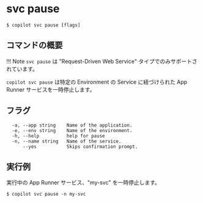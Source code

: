 # svc pause
```console
$ copilot svc pause [flags]
```

## コマンドの概要

!!! Note
  `svc pause` は "Request-Driven Web Service" タイプでのみサポートされています。

`copilot svc pause` は特定の Environment の Service に紐づけられた App Runner サービスを一時停止します。

## フラグ

```
  -a, --app string    Name of the application.
  -e, --env string    Name of the environment.
  -h, --help          help for pause
  -n, --name string   Name of the service.
      --yes           Skips confirmation prompt.
```

## 実行例

実行中の App Runner サービス、"my-svc" を一時停止します。
```console
$ copilot svc pause -n my-svc
```
